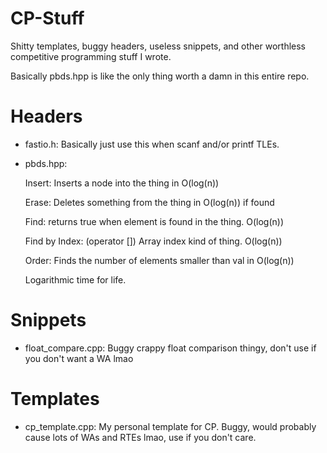 # CP-Stuff
Shitty templates, buggy headers, useless snippets, and other worthless competitive programming stuff I wrote.

Basically pbds.hpp is like the only thing worth a damn in this entire repo.


# Headers

- fastio.h: Basically just use this when scanf and/or printf TLEs.




- pbds.hpp:

	Insert: Inserts a node into the thing in O(log(n))
	
	Erase: Deletes something from the thing in O(log(n)) if found
	
	Find: returns true when element is found in the thing. O(log(n))
	
	Find by Index: (operator []) Array index kind of thing. O(log(n))
	
	Order: Finds the number of elements smaller than val in O(log(n))

	Logarithmic time for life.
	
	
# Snippets

- float_compare.cpp: Buggy crappy float comparison thingy, don't use if you don't want a WA lmao


# Templates

- cp_template.cpp: My personal template for CP. Buggy, would probably cause lots of WAs and RTEs lmao, use if you don't care.
